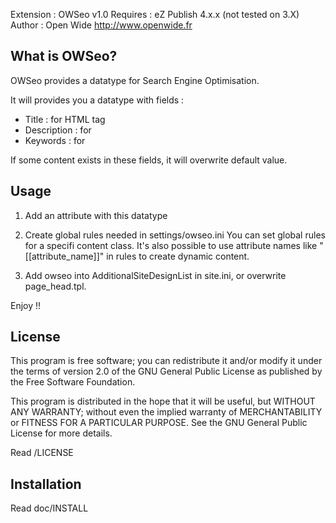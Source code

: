 Extension : OWSeo v1.0
Requires : eZ Publish 4.x.x (not tested on 3.X)
Author : Open Wide <http://www.openwide.fr>

What is OWSeo?
-------------------

OWSeo provides a datatype for Search Engine Optimisation.

It will provides you a datatype with fields :
- Title : for HTML tag <title></title>
- Description : for <meta name="description" content="" />
- Keywords : for <meta name="keywords" content="" />

If some content exists in these fields, it will overwrite default value.
 
Usage
------
1. Add an attribute with this datatype

2. Create global rules needed in settings/owseo.ini
You can set global rules for a specifi content class.
It's also possible to use attribute names like "[[attribute_name]]" in rules to create dynamic content.

3. Add owseo into AdditionalSiteDesignList in site.ini, or overwrite page_head.tpl.

Enjoy !!


License
-------

This program is free software; you can redistribute it and/or
modify it under the terms of version 2.0 of the GNU General
Public License as published by the Free Software Foundation.

This program is distributed in the hope that it will be useful,
but WITHOUT ANY WARRANTY; without even the implied warranty of
MERCHANTABILITY or FITNESS FOR A PARTICULAR PURPOSE. See the
GNU General Public License for more details.

Read /LICENSE


Installation
------------

Read doc/INSTALL
